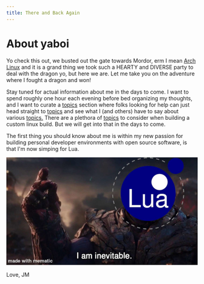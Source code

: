 ```yaml
---
title: There and Back Again
---
```


# About yaboi

Yo check this out, we busted out the gate towards Mordor, erm I mean [Arch Linux](https://archlinux.org) and it is a grand thing we took such a HEARTY and DIVERSE party to deal with the dragon yo, but here we are. Let me take you on the adventure where I fought a dragon and won!

Stay tuned for actual information about me in the days to come. I want to spend roughly one hour each evening before bed organizing my thoughts, and I want to curate a [topics](/topics.html) section where folks looking for help can just head straight to [topics](/topics.html) and see what I (and others) have to say about various [topics.](topics.html) There are a plethora of [topics](/topics.html) to consider when building a custom linux build. But we will get into that in the days to come.

The first thing you should know about me is within my new passion for building personal developer environments with open source software, is that I'm now simping for Lua.

![Image of the Lua logo replacing Thanos's head](/assets/images/Lua_Meme.jpg)

Love, JM
